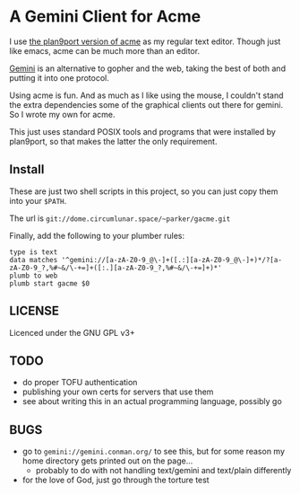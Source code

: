 # A Gemini Client for Acme

I use [the plan9port version of acme](https://9fans.github.io/plan9port/)
as my regular text editor.  Though just like emacs, acme can be much more
than an editor.

[Gemini](https://gemini.circumlunar.space) is an alternative to gopher
and the web, taking the best of both and putting it into one protocol.

Using acme is fun.  And as much as I like using the mouse, I couldn't
stand the extra dependencies some of the graphical clients out there
for gemini. So I wrote my own for acme.

This just uses standard POSIX tools and programs that were installed
by plan9port, so that makes the latter the only requirement.

## Install

These are just two shell scripts in this project, so you can just copy
them into your `$PATH`.

The url is `git://dome.circumlunar.space/~parker/gacme.git`

Finally, add the following to your plumber rules:

```
type is text
data matches '^gemini://[a-zA-Z0-9_@\-]+([.:][a-zA-Z0-9_@\-]+)*/?[a-zA-Z0-9_?,%#~&/\-+=]+([:.][a-zA-Z0-9_?,%#~&/\-+=]+)*'
plumb to web
plumb start gacme $0
```
## LICENSE

Licenced under the GNU GPL v3+

## TODO

* do proper TOFU authentication
* publishing your own certs for servers that use them
* see about writing this in an actual programming language, possibly go

## BUGS
* go to `gemini://gemini.conman.org/` to see this, but for some reason my home directory gets printed out on the page...
	* probably to do with not handling text/gemini and text/plain differently
* for the love of God, just go through the torture test